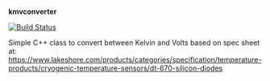 **kmvconverter**

[![Build Status][1]][2]

[1]: https://travis-ci.org/lislej/kmvconverter.svg?branch=master
[2]: https://travis-ci.org/lislej/kmvconverter



Simple C++ class to convert between Kelvin and Volts based on spec sheet at:
https://www.lakeshore.com/products/categories/specification/temperature-products/cryogenic-temperature-sensors/dt-670-silicon-diodes

